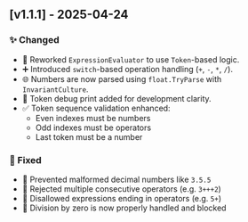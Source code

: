 ﻿## [v1.1.1] - 2025-04-24

### ✨ Changed
- 🧠 Reworked `ExpressionEvaluator` to use `Token`-based logic.
- ➕ Introduced `switch`-based operation handling (`+`, `-`, `*`, `/`).
- 🌐 Numbers are now parsed using `float.TryParse` with `InvariantCulture`.
- 🐞 Token debug print added for development clarity.
- ✅ Token sequence validation enhanced:
    - Even indexes must be numbers
    - Odd indexes must be operators
    - Last token must be a number

### 🐛 Fixed
- 🚫 Prevented malformed decimal numbers like `3.5.5`
- 🚫 Rejected multiple consecutive operators (e.g. `3+++2`)
- 🚫 Disallowed expressions ending in operators (e.g. `5+`)
- 🔐 Division by zero is now properly handled and blocked
